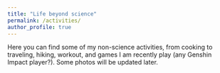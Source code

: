 ```yaml
---
title: "Life beyond science"
permalink: /activities/
author_profile: true
---
```

Here you can find some of my non-science activities, from cooking to traveling, hiking, workout, and games I am recently play (any Genshin Impact player?). Some photos will be updated later.
